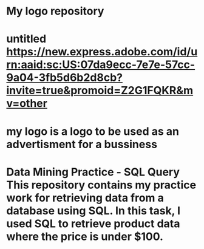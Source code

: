 # My logo repository 
# untitled https://new.express.adobe.com/id/urn:aaid:sc:US:07da9ecc-7e7e-57cc-9a04-3fb5d6b2d8cb?invite=true&promoid=Z2G1FQKR&mv=other
# my logo is a logo to be used as an advertisment for a bussiness 
# Data Mining Practice - SQL Query This repository contains my practice work for retrieving data from a database using SQL. In this task, I used SQL to retrieve product data where the price is under $100.
